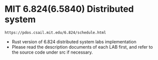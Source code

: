 # MIT 6.824(6.5840) Distributed system 
	https://pdos.csail.mit.edu/6.824/schedule.html
- Rust version of 6.824 distributed system labs implementation
- Please read the description documents of each LAB first, and refer to the source code under src if necessary.
